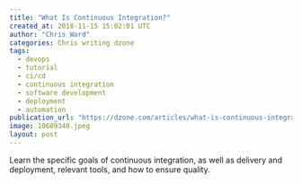 ```yaml
---
title: "What Is Continuous Integration?"
created_at: 2018-11-15 15:02:01 UTC
author: "Chris Ward"
categories: Chris writing dzone
tags: 
  - devops
  - tutorial
  - ci/cd
  - continuous integration
  - software development
  - deployment
  - automation
publication_url: "https://dzone.com/articles/what-is-continuous-integration-1"
image: 10689340.jpeg
layout: post
---
```

Learn the specific goals of continuous integration, as well as delivery and deployment, relevant tools, and how to ensure quality.


